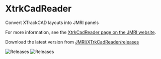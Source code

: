 # XtrkCadReader
Convert XTrackCAD layouts into JMRI panels

For more information, see the [XtrkCadReader page on the JMRI website](http://jmri.org/community/connections/XtrkCadReader/index.shtml).

Download the latest version from [JMRI/XTrkCadReader/releases](https://github.com/JMRI/XTrkCadReader/releases)

![[Releases](https://github.com/JMRI/XTrkCadReader/releases)](https://img.shields.io/github/release/JMRI/XTrkCadReader.svg)
![[Releases](https://github.com/JMRI/XTrkCadReader/releases)](https://img.shields.io/github/downloads/JMRI/XTrkCadReader/latest/total.svg)

